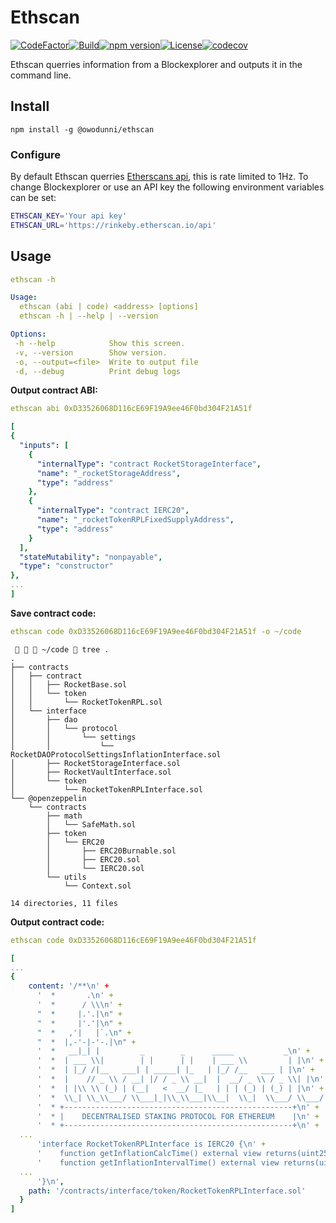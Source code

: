 # Ethscan
[![CodeFactor](https://www.codefactor.io/repository/github/owodunni/ethscan/badge)](https://www.codefactor.io/repository/github/owodunni/ethscan)[![Build](https://github.com/owodunni/ethscan/actions/workflows/build.yml/badge.svg)](https://github.com/owodunni/ethscan/actions/workflows/build.yml)[![npm version](https://badge.fury.io/js/@owodunni%2Fethscan.svg)](https://badge.fury.io/js/@owodunni%2Fethscan)[![License](https://img.shields.io/github/license/owodunni/ethscan)](https://github.com/owodunni/ethscan/blob/main/LICENSE)[![codecov](https://codecov.io/gh/owodunni/ethscan/branch/main/graph/badge.svg?token=YIFCXZXJ7I)](https://codecov.io/gh/owodunni/ethscan)

Ethscan querries information from a Blockexplorer and outputs it in the command
line.

## Install
```
npm install -g @owodunni/ethscan
```
### Configure
By default Ethscan querries [Etherscans api](https://etherscan.io/apis), this
is rate limited to 1Hz. To change Blockexplorer or use an API key the
following environment variables can be set:

```bash
ETHSCAN_KEY='Your api key'
ETHSCAN_URL='https://rinkeby.etherscan.io/api'
```

## Usage

```yaml
ethscan -h
```
```yaml
Usage:
  ethscan (abi | code) <address> [options]
  ethscan -h | --help | --version

Options:
 -h --help            Show this screen.
 -v, --version        Show version.
 -o, --output=<file>  Write to output file
 -d, --debug          Print debug logs
```

**Output contract ABI:**
```yaml
ethscan abi 0xD33526068D116cE69F19A9ee46F0bd304F21A51f
```
```yaml
[
{
  "inputs": [
    {
      "internalType": "contract RocketStorageInterface",
      "name": "_rocketStorageAddress",
      "type": "address"
    },
    {
      "internalType": "contract IERC20",
      "name": "_rocketTokenRPLFixedSupplyAddress",
      "type": "address"
    }
  ],
  "stateMutability": "nonpayable",
  "type": "constructor"
},
...
]
```

**Save contract code:**
```yaml
ethscan code 0xD33526068D116cE69F19A9ee46F0bd304F21A51f -o ~/code
```
```
    ~/code  tree .
.
├── contracts
│   ├── contract
│   │   ├── RocketBase.sol
│   │   └── token
│   │       └── RocketTokenRPL.sol
│   └── interface
│       ├── dao
│       │   └── protocol
│       │       └── settings
│       │           └── RocketDAOProtocolSettingsInflationInterface.sol
│       ├── RocketStorageInterface.sol
│       ├── RocketVaultInterface.sol
│       └── token
│           └── RocketTokenRPLInterface.sol
└── @openzeppelin
    └── contracts
        ├── math
        │   └── SafeMath.sol
        ├── token
        │   └── ERC20
        │       ├── ERC20Burnable.sol
        │       ├── ERC20.sol
        │       └── IERC20.sol
        └── utils
            └── Context.sol

14 directories, 11 files

```
**Output contract code:**
```yaml
ethscan code 0xD33526068D116cE69F19A9ee46F0bd304F21A51f
```

```yaml
[
...
{
    content: '/**\n' +
      '  *       .\n' +
      '  *      / \\\n' +
      "  *     |.'.|\n" +
      "  *     |'.'|\n" +
      "  *   ,'|   |`.\n" +
      "  *  |,-'-|-'-.|\n" +
      '  *   __|_| |         _        _      _____           _\n' +
      '  *  | ___ \\|        | |      | |    | ___ \\         | |\n' +
      '  *  | |_/ /|__   ___| | _____| |_   | |_/ /__   ___ | |\n' +
      '  *  |    // _ \\ / __| |/ / _ \\ __|  |  __/ _ \\ / _ \\| |\n' +
      '  *  | |\\ \\ (_) | (__|   <  __/ |_   | | | (_) | (_) | |\n' +
      '  *  \\_| \\_\\___/ \\___|_|\\_\\___|\\__|  \\_|  \\___/ \\___/|_|\n' +
      '  * +---------------------------------------------------+\n' +
      '  * |    DECENTRALISED STAKING PROTOCOL FOR ETHEREUM    |\n' +
      '  * +---------------------------------------------------+\n' +
  ...
      'interface RocketTokenRPLInterface is IERC20 {\n' +
      '    function getInflationCalcTime() external view returns(uint256);\n' +
      '    function getInflationIntervalTime() external view returns(uint256);\n' +
  ...
      '}\n',
    path: '/contracts/interface/token/RocketTokenRPLInterface.sol'
  }
]

```
